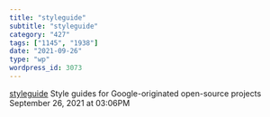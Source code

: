 ```yaml
---
title: "styleguide"
subtitle: "styleguide"
category: "427"
tags: ["1145", "1938"]
date: "2021-09-26"
type: "wp"
wordpress_id: 3073
---
```

[ styleguide](https://google.github.io/styleguide/pyguide.html)
 Style guides for Google-originated open-source projects
September 26, 2021 at 03:06PM